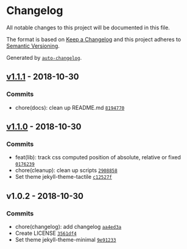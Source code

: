 # Changelog

All notable changes to this project will be documented in this file.

The format is based on [Keep a Changelog](http://keepachangelog.com/en/1.0.0/)
and this project adheres to [Semantic Versioning](http://semver.org/spec/v2.0.0.html).

Generated by [`auto-changelog`](https://github.com/CookPete/auto-changelog).

## [v1.1.1](https://github.com/mcarlucci/layercake/compare/v1.1.0...v1.1.1) - 2018-10-30

### Commits

- chore(docs): clean up README.md [`8194770`](https://github.com/mcarlucci/layercake/commit/8194770adfd4c2eb104a2f0da7279d59fe9c5f8d)

## [v1.1.0](https://github.com/mcarlucci/layercake/compare/v1.0.2...v1.1.0) - 2018-10-30

### Commits

- feat(lib): track css computed position of absolute, relative or fixed [`0176239`](https://github.com/mcarlucci/layercake/commit/0176239c0a3353e3ea370cd2fdf439fb59839c5d)
- chore(cleanup): clean up scripts [`2908858`](https://github.com/mcarlucci/layercake/commit/2908858694e1a29def2d85f8ccb1ccd855adfac4)
- Set theme jekyll-theme-tactile [`c12527f`](https://github.com/mcarlucci/layercake/commit/c12527fe1381b52fd688d6389ce9103abc09531f)

## v1.0.2 - 2018-10-30

### Commits

- chore(changelog): add changelog [`aa4ed3a`](https://github.com/mcarlucci/layercake/commit/aa4ed3a746169cd3c97d939a0db744c20903940f)
- Create LICENSE [`3561df4`](https://github.com/mcarlucci/layercake/commit/3561df4ff233b2c7f74cc7b0eafe3b3414d20f88)
- Set theme jekyll-theme-minimal [`9e91233`](https://github.com/mcarlucci/layercake/commit/9e91233245e47002cfbd95ec5e1c8142be27a5a4)
